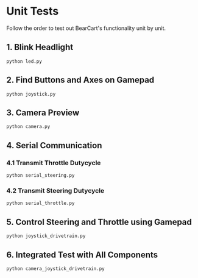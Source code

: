 # Unit Tests
Follow the order to test out BearCart's functionality unit by unit.

## 1. Blink Headlight
```console
python led.py
```

## 2. Find Buttons and Axes on Gamepad
```console
python joystick.py
```

## 3. Camera Preview
```console
python camera.py
```

## 4. Serial Communication
### 4.1 Transmit Throttle Dutycycle
```console
python serial_steering.py
```

### 4.2 Transmit Steering Dutycycle
```console
python serial_throttle.py
```

## 5. Control Steering and Throttle using Gamepad
```console
python joystick_drivetrain.py
```

## 6. Integrated Test with All Components
```console
python camera_joystick_drivetrain.py
```
